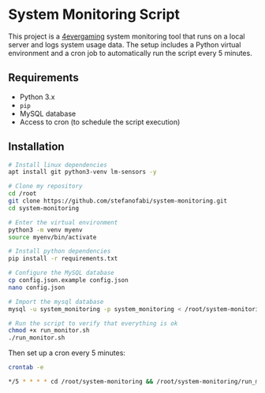 # System Monitoring Script
This project is a [4evergaming](https://4evergaming.com.ar) system monitoring tool that runs on a local server and logs system usage data. The setup includes a Python virtual environment and a cron job to automatically run the script every 5 minutes.

## Requirements

- Python 3.x
- `pip`
- MySQL database
- Access to cron (to schedule the script execution)

## Installation
```bash
# Install linux dependencies
apt install git python3-venv lm-sensors -y

# Clone my repository
cd /root
git clone https://github.com/stefanofabi/system-monitoring.git
cd system-monitoring

# Enter the virtual environment
python3 -m venv myenv
source myenv/bin/activate

# Install python dependencies
pip install -r requirements.txt

# Configure the MySQL database
cp config.json.example config.json
nano config.json

# Import the mysql database
mysql -u system_monitoring -p system_monitoring < /root/system-monitoring/database.sql

# Run the script to verify that everything is ok
chmod +x run_monitor.sh
./run_monitor.sh
```

Then set up a cron every 5 minutes:
```bash
crontab -e

*/5 * * * * cd /root/system-monitoring && /root/system-monitoring/run_monitor.sh >> /root/system-monitoring/monitor.log 2>&1

```
